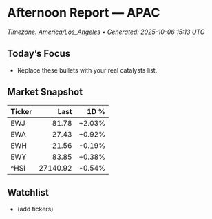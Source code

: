 # Afternoon Report — APAC
_Timezone: America/Los_Angeles • Generated: 2025-10-06 15:13 UTC_

## Today’s Focus
- Replace these bullets with your real catalysts list.

## Market Snapshot
| Ticker | Last | 1D % |
|---|---:|---:|
| EWJ | 81.78 | +2.03% |
| EWA | 27.43 | +0.92% |
| EWH | 21.56 | -0.19% |
| EWY | 83.85 | +0.38% |
| ^HSI | 27140.92 | -0.54% |

## Watchlist
- (add tickers)
